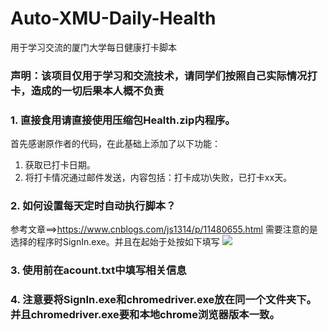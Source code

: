 # Auto-XMU-Daily-Health
用于学习交流的厦门大学每日健康打卡脚本
### 声明：该项目仅用于学习和交流技术，请同学们按照自己实际情况打卡，造成的一切后果本人概不负责

### 1. 直接食用请直接使用压缩包Health.zip内程序。

首先感谢原作者的代码，在此基础上添加了以下功能：

1. 获取已打卡日期。
2. 将打卡情况通过邮件发送，内容包括：打卡成功\失败，已打卡xx天。

### 2. 如何设置每天定时自动执行脚本？
参考文章==><https://www.cnblogs.com/js1314/p/11480655.html>
需要注意的是 选择的程序时SignIn.exe。并且在起始于处按如下填写
![](https://cdn.jsdelivr.net/gh/qyh180/figure@master/img/%E6%B3%A8%E6%84%8F%E4%BA%8B%E9%A1%B9.png)

### 3. 使用前在acount.txt中填写相关信息

### 4. 注意要将SignIn.exe和chromedriver.exe放在同一个文件夹下。并且chromedriver.exe要和本地chrome浏览器版本一致。
